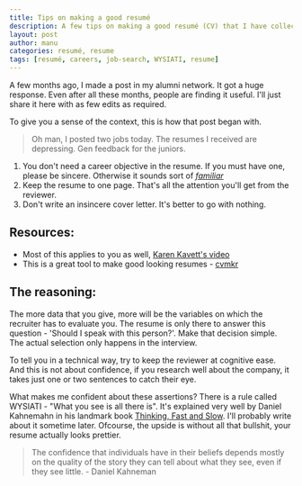 ```yaml
---
title: Tips on making a good resumé
description: A few tips on making a good resumé (CV) that I have collected over the last few months. A good number of friends found them useful.
layout: post
author: manu
categories: resumé, resume
tags: [resumé, careers, job-search, WYSIATI, resume]
---
```


A few months ago, I made a post in my alumni network. It got a huge response. Even after all these months, people are finding it useful. I'll just share it here with as few edits as required.

To give you a sense of the context, this is how that post began with.

> Oh man, I posted two jobs today. The resumes I received are depressing. Gen feedback for the juniors.

1. You don't need a career objective in the resume. If you must have one, please be sincere. Otherwise it sounds sort of [*familiar*](http://www.whatthefuckismycareerobjective.com/)
2. Keep the resume to one page. That's all the attention you'll get from the reviewer.
3. Don't write an insincere cover letter. It's better to go with nothing.

Resources:
----------

- Most of this applies to you as well, [Karen Kavett's video](http://youtu.be/gKl-aGY6TrI)
- This is a great tool to make good looking resumes - [cvmkr](https://cvmkr.com/)

The reasoning:
-------------
The more data that you give, more will be the variables on which the recruiter has to evaluate you. The resume is only there to answer this question - 'Should I speak with this person?'. Make that decision simple. The actual selection only happens in the interview.

To tell you in a technical way, try to keep the reviewer at cognitive ease. And this is not about confidence, if you research well about the company, it takes just one or two sentences to catch their eye.

What makes me confident about these assertions? There is a rule called WYSIATI - "What you see is all there is". It's explained very well by Daniel Kahnemahn in his landmark book [Thinking, Fast and Slow](http://www.flipkart.com/thinking-fast-slow/p/itmdurspj3kgxrgq?pid=9781846146060&affid=manuganji). I'll probably write about it sometime later. Ofcourse, the upside is without all that bullshit, your resume actually looks prettier.

> The confidence that individuals have in their beliefs depends mostly on the quality of the story they can tell about what they see, even if they see little. - Daniel Kahneman
